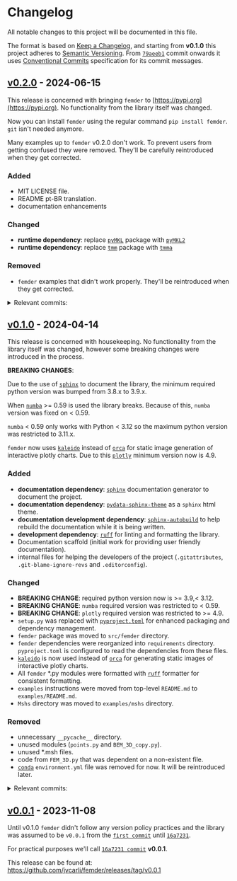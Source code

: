 # Changelog

All notable changes to this project will be documented in this file.

The format is based on [Keep a Changelog](https://keepachangelog.com/en/1.1.0/),
and starting from **v0.1.0** this project adheres to [Semantic Versioning](https://semver.org/spec/v2.0.0.html).
From [`79aeeb1`](https://github.com/jvcarli/femder/commit/79aeeb1) commit onwards it uses [Conventional Commits](https://www.conventionalcommits.org/en/v1.0.0/)
specification for its commit messages.

## [v0.2.0] - 2024-06-15

This release is concerned with bringing `femder` to [https://pypi.org](https://pypi.org).
No functionality from the library itself was changed.

Now you can install `femder` using the regular command `pip install femder`.
`git` isn't needed anymore.

Many examples up to `femder` v0.2.0 don't work. To prevent users from
getting confused they were removed. They'll be
carefully reintroduced when they get corrected.

### Added

- MIT LICENSE file.
- README pt-BR translation.
- documentation enhancements

### Changed

- **runtime dependency**: replace [`pyMKL`](https://github.com/rinaldipp/pyMKL/) package with [`pyMKL2`](https://pypi.org/project/pyMKL2/)
- **runtime dependency**: replace [`tmm`](https://github.com/rinaldipp/tmm) package with [`tmma`](https://pypi.org/project/tmma/)

### Removed

- `femder` examples that didn't work properly. They'll be reintroduced when they get corrected.

<details>

<summary>Relevant commits:</summary>

- [`327a525`](https://github.com/jvcarli/femder/commit/) docs: update virtual environment instructions
- [`3e56858`](https://github.com/jvcarli/femder/commit/) build!: replace tmm and pyMKL with tmma and pyMKL2
- [`ae92b15`](https://github.com/jvcarli/femder/commit/) chore: update install instructions
- [`63d57d0`](https://github.com/jvcarli/femder/commit/) chore: make README files PyPI friendly
- [`1a6c6d4`](https://github.com/jvcarli/femder/commit/) chore: add LICENSE file
- [`a5667d5`](https://github.com/jvcarli/femder/commit/) chore: update pyproject.toml [project.urls]
- [`2e7e118`](https://github.com/jvcarli/femder/commit/) chore: update README.pt-BR.md code block
- [`5c2bb05`](https://github.com/jvcarli/femder/commit/) chore: fix typo on top-level README
- [`a3f74a6`](https://github.com/jvcarli/femder/commit/) chore: translate top-level README to pt-BR locale
- [`e000c5a`](https://github.com/jvcarli/femder/commit/) chore: enhace README notes
- [`c2c2768`](https://github.com/jvcarli/femder/commit/) chore: top-level README cleanup
- [`3d25cf5`](https://github.com/jvcarli/femder/commit/) chore: fix typo on top-level README
- [`18b6590`](https://github.com/jvcarli/femder/commit/) chore: .gitignore cleanup
- [`23a5249`](https://github.com/jvcarli/femder/commit/) chore: add acknowledgement section to top-level README
- [`d92a452`](https://github.com/jvcarli/femder/commit/) chore: update examples README
- [`f941c6b`](https://github.com/jvcarli/femder/commit/) refactor: refactor examples directory
- [`8a54819`](https://github.com/jvcarli/femder/commit/) chore: update install instructions
- [`dba9dbb`](https://github.com/jvcarli/femder/commit/) chore: add shields.io badges to top-level README
- [`c66bb34`](https://github.com/jvcarli/femder/commit/) chore: add contribution guide
- [`af23ef8`](https://github.com/jvcarli/femder/commit/) docs: add install section
- [`e97084a`](https://github.com/jvcarli/femder/commit/) docs: add tutorials section
- [`2ccb448`](https://github.com/jvcarli/femder/commit/) docs: update index and add reference section
- [`d8e5aa3`](https://github.com/jvcarli/femder/commit/) docs: remove html_static_path option from conf.py
- [`02b16cc`](https://github.com/jvcarli/femder/commit/) chore: update README install instructions
- [`ced2d5e`](https://github.com/jvcarli/femder/commit/) ci: add build and publish doc workflow
- [`217922d`](https://github.com/jvcarli/femder/commit/) docs: add changelog as an external navbar link

</details>

## [v0.1.0] - 2024-04-14

This release is concerned with housekeeping. No functionality from the library itself was changed,
however some breaking changes were introduced in the process.

**BREAKING CHANGES**:

Due to the use of [`sphinx`](https://github.com/sphinx-doc/sphinx)
to document the library, the minimum required python version was bumped from 3.8.x to 3.9.x.

When [`numba`](https://github.com/numba/numba) >= 0.59 is used the library breaks.
Because of this, `numba` version was fixed on < 0.59.

`numba` < 0.59 only works with Python < 3.12
so the maximum python version was restricted to 3.11.x.

`femder` now uses [`kaleido`](https://github.com/plotly/Kaleido) instead of
[`orca`](https://github.com/plotly/orca) for static image generation of interactive plotly charts.
Due to this [`plotly`](https://github.com/plotly/plotly.py) minimum version now is 4.9.

### Added

- **documentation dependency**: [`sphinx`](https://github.com/sphinx-doc/sphinx) documentation generator to document the project.
- **documentation dependency**: [`pydata-sphinx-theme`](https://github.com/pydata/pydata-sphinx-theme) as a `sphinx` html theme.
- **documentation development dependency**: [`sphinx-autobuild`](https://github.com/sphinx-doc/sphinx-autobuild)
  to help rebuild the documentation while it is being written.
- **development dependency**: [`ruff`](https://github.com/astral-sh/ruff) for linting and formatting the library.
- Documentation scaffold (initial work for providing user friendly documentation).
- internal files for helping the developers of the project
  (`.gitattributes`, `.git-blame-ignore-revs` and `.editorconfig`).

### Changed

- **BREAKING CHANGE**: required python version now is >= 3.9,< 3.12.
- **BREAKING CHANGE**: `numba` required version was restricted to < 0.59.
- **BREAKING CHANGE**: `plotly` required version was restricted to >= 4.9.
- `setup.py` was replaced with [`pyproject.toml`](https://packaging.python.org/en/latest/guides/writing-pyproject-toml/)
  for enhanced packaging and dependency management.
- `femder` package was moved to `src/femder` directory.
- `femder` dependencies were reorganized into `requirements` directory.
  `pyproject.toml` is configured to read the dependencies from these files.
- [`kaleido`](https://github.com/plotly/Kaleido) is now used instead of [`orca`](https://github.com/plotly/orca)
  for generating static images of interactive plotly charts.
- All `femder` \*.py modules were formatted with [`ruff`](https://github.com/astral-sh/ruff)
  formatter for consistent formatting.
- `examples` instructions were moved from top-level `README.md` to `examples/README.md`.
- `Mshs` directory was moved to `examples/mshs` directory.

### Removed

- unnecessary `__pycache__` directory.
- unused modules (`points.py` and `BEM_3D_copy.py`).
- unused \*.msh files.
- code from `FEM_3D.py` that was dependent on a non-existent file.
- [`conda`](https://docs.conda.io/en/latest/) `environment.yml` file was removed for now.
  It will be reintroduced later.

<details>

<summary>Relevant commits:</summary>

- [`66806c3`](https://github.com/jvcarli/femder/commit/66806c3) chore: update top-level README
- [`ca1af36`](https://github.com/jvcarli/femder/commit/ca1af36) chore: use .md extension for README files
- [`9fdaa86`](https://github.com/jvcarli/femder/commit/9fdaa86) build!: restrict python versions to >= 3.9,<3.12
- [`1cfac01`](https://github.com/jvcarli/femder/commit/1cfac01) fix: remove code that was dependent on a non-existent file
- [`fb3ed10`](https://github.com/jvcarli/femder/commit/fb3ed10) chore: update top-level README
- [`2f2c9ea`](https://github.com/jvcarli/femder/commit/2f2c9ea) style: add .editorconfig
- [`74cca8a`](https://github.com/jvcarli/femder/commit/74cca8a) docs: clean documentation index
- [`7fc45a9`](https://github.com/jvcarli/femder/commit/7fc45a9) docs: move examples instructions to examples directory
- [`9dc85df`](https://github.com/jvcarli/femder/commit/9dc85df) docs: replace default sphinx theme with pydata-sphinx-theme
- [`2c95d57`](https://github.com/jvcarli/femder/commit/2c95d57) docs: add sphinx-autobuild dependency for developing the documentation
- [`2244454`](https://github.com/jvcarli/femder/commit/2244454) build: remove plotly-orca dependency in favor of kaleido
- [`947e106`](https://github.com/jvcarli/femder/commit/947e106) refactor: move Mshs directory to examples/mshs
- [`7b15a0a`](https://github.com/jvcarli/femder/commit/7b15a0a) fix: delete unused module points.py
- [`33cc8c6`](https://github.com/jvcarli/femder/commit/33cc8c6) chore: add .gitattributes
- [`f3dd83f`](https://github.com/jvcarli/femder/commit/f3dd83f) build: remove conda environment.yml
- [`07ecab0`](https://github.com/jvcarli/femder/commit/07ecab0) chore: add .git-blame-ignore-revs file
- [`32179f0`](https://github.com/jvcarli/femder/commit/32179f0) style: run ruff formatter for the first time
- [`79aeeb1`](https://github.com/jvcarli/femder/commit/79aeeb1) refactor: reorganize femder dependencies
- [`d72522f`](https://github.com/jvcarli/femder/commit/d72522f) move docs directory to doc (nitpick)
- [`1373b37`](https://github.com/jvcarli/femder/commit/1373b37) remove unused \*.msh files
- [`58cd037`](https://github.com/jvcarli/femder/commit/58cd037) remove unused python module
- [`e01a462`](https://github.com/jvcarli/femder/commit/e01a462) fix pip install url
- [`a10e608`](https://github.com/jvcarli/femder/commit/a10e608) rewrite README.md in rst
- [`e05e2e6`](https://github.com/jvcarli/femder/commit/e05e2e6) add documentation scaffold
- [`44a01c3`](https://github.com/jvcarli/femder/commit/44a01c3) move femder package to src directory
- [`54e7fef`](https://github.com/jvcarli/femder/commit/54e7fef) delete unnecessary **pycache** directory
- [`d30a13f`](https://github.com/jvcarli/femder/commit/d30a13f) add pyproject.toml
- [`a447e21`](https://github.com/jvcarli/femder/commit/a447e21) remove setup.py in favor of pyproject.toml

</details>

## [v0.0.1] - 2023-11-08

Until v0.1.0 `femder` didn't follow any version policy practices
and the library was assumed to be `v0.0.1` from the [`first commit`](https://github.com/jvcarli/femder/commit/961a9fc)
until [`16a7231`](https://github.com/jvcarli/femder/commit/16a7231).

For practical purposes we'll call [`16a7231 commit`](https://github.com/jvcarli/femder/commit/16a7231) **v0.0.1**.

This release can be found at: <https://github.com/jvcarli/femder/releases/tag/v0.0.1>

[v0.2.0]: https://github.com/jvcarli/femder/compare/v0.1.0...v0.2.0
[v0.1.0]: https://github.com/jvcarli/femder/compare/v0.0.1...v0.1.0
[v0.0.1]: https://github.com/jvcarli/femder/compare/961a9fc...v0.0.1
